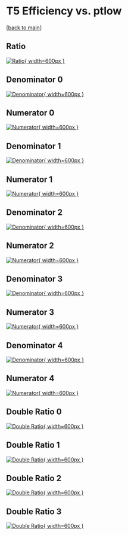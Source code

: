 # T5 Efficiency vs. ptlow

[[back to main](./)]



## Ratio

[![Ratio](../mtv/var/T5_vtr_13_-1_eff_ptlow.png){ width=600px }](../mtv/var/T5_vtr_13_-1_eff_ptlow.pdf)

## Denominator 0

[![Denominator](../mtv/den/T5_vtr_13_-1_eff_ptlow_den0.png){ width=600px }](../mtv/den/T5_vtr_13_-1_eff_ptlow_den0.pdf)

## Numerator 0

[![Numerator](../mtv/num/T5_vtr_13_-1_eff_ptlow_num0.png){ width=600px }](../mtv/num/T5_vtr_13_-1_eff_ptlow_num0.pdf)

## Denominator 1

[![Denominator](../mtv/den/T5_vtr_13_-1_eff_ptlow_den1.png){ width=600px }](../mtv/den/T5_vtr_13_-1_eff_ptlow_den1.pdf)

## Numerator 1

[![Numerator](../mtv/num/T5_vtr_13_-1_eff_ptlow_num1.png){ width=600px }](../mtv/num/T5_vtr_13_-1_eff_ptlow_num1.pdf)

## Denominator 2

[![Denominator](../mtv/den/T5_vtr_13_-1_eff_ptlow_den2.png){ width=600px }](../mtv/den/T5_vtr_13_-1_eff_ptlow_den2.pdf)

## Numerator 2

[![Numerator](../mtv/num/T5_vtr_13_-1_eff_ptlow_num2.png){ width=600px }](../mtv/num/T5_vtr_13_-1_eff_ptlow_num2.pdf)

## Denominator 3

[![Denominator](../mtv/den/T5_vtr_13_-1_eff_ptlow_den3.png){ width=600px }](../mtv/den/T5_vtr_13_-1_eff_ptlow_den3.pdf)

## Numerator 3

[![Numerator](../mtv/num/T5_vtr_13_-1_eff_ptlow_num3.png){ width=600px }](../mtv/num/T5_vtr_13_-1_eff_ptlow_num3.pdf)

## Denominator 4

[![Denominator](../mtv/den/T5_vtr_13_-1_eff_ptlow_den4.png){ width=600px }](../mtv/den/T5_vtr_13_-1_eff_ptlow_den4.pdf)

## Numerator 4

[![Numerator](../mtv/num/T5_vtr_13_-1_eff_ptlow_num4.png){ width=600px }](../mtv/num/T5_vtr_13_-1_eff_ptlow_num4.pdf)

## Double Ratio 0

[![Double Ratio](../mtv/ratio/T5_vtr_13_-1_eff_ptlow_ratio0.png){ width=600px }](../mtv/ratio/T5_vtr_13_-1_eff_ptlow_ratio0.pdf)

## Double Ratio 1

[![Double Ratio](../mtv/ratio/T5_vtr_13_-1_eff_ptlow_ratio1.png){ width=600px }](../mtv/ratio/T5_vtr_13_-1_eff_ptlow_ratio1.pdf)

## Double Ratio 2

[![Double Ratio](../mtv/ratio/T5_vtr_13_-1_eff_ptlow_ratio2.png){ width=600px }](../mtv/ratio/T5_vtr_13_-1_eff_ptlow_ratio2.pdf)

## Double Ratio 3

[![Double Ratio](../mtv/ratio/T5_vtr_13_-1_eff_ptlow_ratio3.png){ width=600px }](../mtv/ratio/T5_vtr_13_-1_eff_ptlow_ratio3.pdf)

